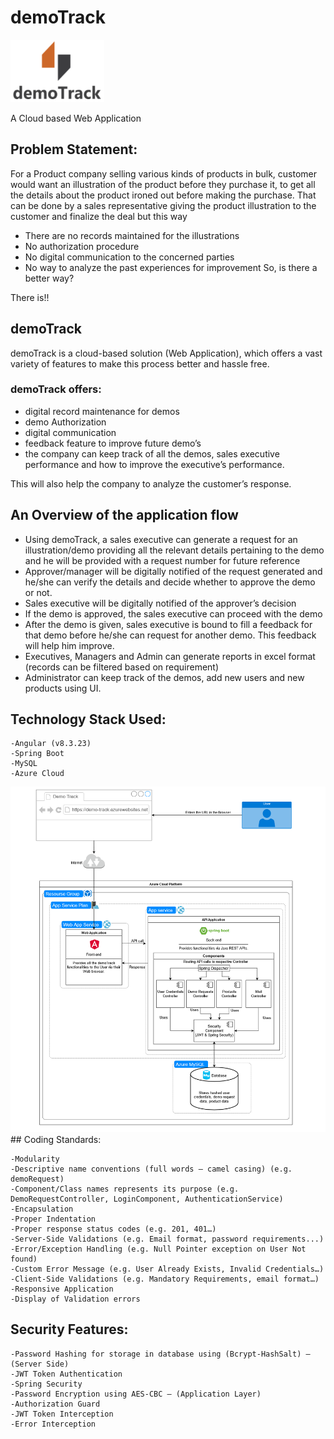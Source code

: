 # demoTrack
<img src="Logo.png" width="150" height="100" alt="Logo">

A Cloud based Web Application

## Problem Statement: 
For a Product company selling various kinds of products in bulk, customer would want an illustration of the product before they purchase it, to get all the details about the product ironed out before making the purchase.
That can be done by a sales representative giving the product illustration to the customer and finalize the deal but this way
- There are no records maintained for the illustrations
- No authorization procedure
- No digital communication to the concerned parties
- No way to analyze the past experiences for improvement
So, is there a better way?

There is!!

## demoTrack
demoTrack is a cloud-based solution (Web Application), which offers a vast variety of features to make this process better and hassle free.

### demoTrack offers:
- digital record maintenance for demos
- demo Authorization
- digital communication
- feedback feature to improve future demo’s
- the company can keep track of all the demos, sales executive performance and how to improve the executive’s performance.

This will also help the company to analyze the customer’s response.

## An Overview of the application flow

- Using demoTrack, a sales executive can generate a request for an illustration/demo providing all the relevant details pertaining to the demo and he will be provided with a request number for future reference
- Approver/manager will be digitally notified of the request generated and he/she can verify the details and decide whether to approve the demo or not.
- Sales executive will be digitally notified of the approver’s decision
- If the demo is approved, the sales executive can proceed with the demo
- After the demo is given, sales executive is bound to fill a feedback for that demo before he/she can request for another demo. This feedback will help him improve.
- Executives, Managers and Admin can generate reports in excel format (records can be filtered based on requirement)
- Administrator can keep track of the demos, add new users and new products using UI.

## Technology Stack Used:
	-Angular (v8.3.23)
	-Spring Boot
	-MySQL
	-Azure Cloud
<img src="Architecture.png" alt="Architecture">
## Coding Standards: 

    -Modularity
    -Descriptive name conventions (full words – camel casing) (e.g. demoRequest)
    -Component/Class names represents its purpose (e.g. DemoRequestController, LoginComponent, AuthenticationService)
	-Encapsulation
    -Proper Indentation
    -Proper response status codes (e.g. 201, 401…)
	-Server-Side Validations (e.g. Email format, password requirements...)
    -Error/Exception Handling (e.g. Null Pointer exception on User Not found)
    -Custom Error Message (e.g. User Already Exists, Invalid Credentials…)
	-Client-Side Validations (e.g. Mandatory Requirements, email format…)
    -Responsive Application
    -Display of Validation errors

## Security Features: 

	-Password Hashing for storage in database using (Bcrypt-HashSalt) – (Server Side)
	-JWT Token Authentication
    -Spring Security
	-Password Encryption using AES-CBC – (Application Layer)
	-Authorization Guard
    -JWT Token Interception
    -Error Interception
